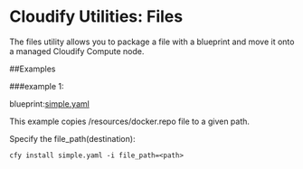 # Cloudify Utilities: Files

The files utility allows you to package a file with a blueprint and move it onto a managed Cloudify Compute node.

##Examples

###example 1:

blueprint:[simple.yaml](./simple.yaml)

This example copies /resources/docker.repo file to a given path.

Specify the file_path(destination):

`cfy install simple.yaml -i file_path=<path>`
